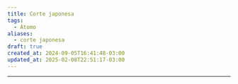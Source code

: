```yaml
---
title: Corte japonesa
tags:
  - Átomo
aliases:
  - corte japonesa
draft: true
created_at: 2024-09-05T16:41:48-03:00
updated_at: 2025-02-08T22:51:17-03:00
---
```



---

